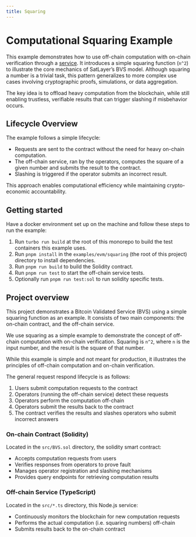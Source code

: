```yaml
---
title: Squaring
---
```


# Computational Squaring Example

This example demonstrates how to use off-chain computation with on-chain verification through a
[service](../../../getting-started/services/page.mdx). It introduces a simple squaring function (`n^2`) to illustrate the
core mechanics of SatLayer’s BVS model. Although squaring a number is a trivial task, this pattern
generalizes to more complex use cases involving cryptographic proofs, simulations, or data aggregation.

The key idea is to offload heavy computation from the blockchain, while still enabling trustless, verifiable
results that can trigger slashing if misbehavior occurs.

## Lifecycle Overview

The example follows a simple lifecycle:

- Requests are sent to the contract without the need for heavy on-chain computation.
- The off-chain service,
  ran by the operators, computes the square of a given number and submits the result to the contract.
- Slashing is triggered if the operator submits an incorrect result.

This approach enables computational efficiency while maintaining crypto-economic accountability.

## Getting started

Have a docker environment set up on the machine and follow these steps to run the example:

1. Run `turbo run build` at the root of this monorepo to build the test containers this example uses.
2. Run `pnpm install` in the `examples/evm/squaring` (the root of this project) directory to install dependencies.
3. Run `pnpm run build` to build the Solidity contract.
4. Run `pnpm run test` to start the off-chain service tests.
5. Optionally run `pnpm run test:sol` to run solidity specific tests.

## Project overview

This project demonstrates a Bitcoin Validated Service (BVS) using a simple squaring function as an example.
It consists of two main components: the on-chain contract, and the off-chain service.

We use squaring as a simple example to demonstrate the concept of off-chain computation with on-chain verification.
Squaring is `n^2`, where `n` is the input number, and the result is the square of that number.

While this example is simple and not meant for production,
it illustrates the principles of off-chain computation and on-chain verification.

The general request respond lifecycle is as follows:

1. Users submit computation requests to the contract
2. Operators (running the off-chain service) detect these requests
3. Operators perform the computation off-chain
4. Operators submit the results back to the contract
5. The contract verifies the results and slashes operators who submit incorrect answers

### On-chain Contract (Solidity)

Located in the `src/BVS.sol` directory, the solidity smart contract:

- Accepts computation requests from users
- Verifies responses from operators to prove fault
- Manages operator registration and slashing mechanisms
- Provides query endpoints for retrieving computation results

### Off-chain Service (TypeScript)

Located in the `src/*.ts` directory, this Node.js service:

- Continuously monitors the blockchain for new computation requests
- Performs the actual computation (i.e. squaring numbers) off-chain
- Submits results back to the on-chain contract
